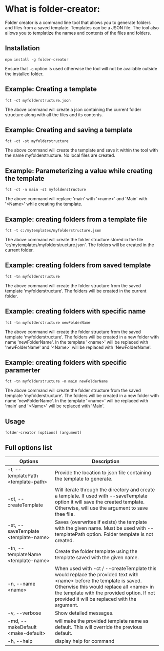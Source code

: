 # What is folder-creator:

Folder creator is  a command line tool that allows you to generate folders and files from a saved template. Templates can be a JSON file. The tool also allows you to templatize the names and contents of the files and folders. 

## Installation

`npm install -g folder-creator`

Ensure that `-g` option is used otherwise the tool will not be available outside the installed folder.

## Example: Creating a template

`fct -ct myfolderstructure.json`

The above command will create a json containing the current folder structure along with all the files and its contents. 

## Example: Creating and saving a template

`fct -ct -st myfolderstructure` 

The above command will create the template and save it within the tool with the name myfolderstructure. No local files are created.

## Example: Parameterizing a value while creating the template

`fct -ct -n main -st myfolderstructure` 

The above command will replace 'main' with '&lt;name&gt;' and 'Main' with '&lt;Name&gt;' while creating the template.

## Example: creating folders from a template file

`fct -t c:/mytemplates/myfolderstructure.json` 

The above command will create the folder structure stored in the file 'c:/mytemplates/myfolderstructure.json'. The folders will be created in the current folder.

## Example: creating folders from saved template

`fct -tn myfolderstructure` 

The above command will create the folder structure from the saved template 'myfolderstructure'. The folders will be created in the current folder.

## Example: creating folders with specific name

`fct -tn myfolderstructure newFolderName` 

The above command will create the folder structure from the saved template 'myfolderstructure'. The folders will be created in a new folder with name 'newFolderName'. In the template '&lt;name&gt;' will be replaced with 'newFolderName' and '&lt;Name&gt;' will be replaced with 'NewFolderName'.

## Example: creating folders with specific paramerter

`fct -tn myfolderstructure -n main newFolderName` 

The above command will create the folder structure from the saved template 'myfolderstructure'. The folders will be created in a new folder with name 'newFolderName'. In the template '&lt;name&gt;' will be replaced with 'main' and '&lt;Name&gt;' will be replaced with 'Main'.

## Usage

   `folder-creator [options] [argument]`

## Full options list
|Options|Description|
| ----------- | ----------- |
|-t, --templatePath &lt;template-path&gt; |Provide the location to json file containing the template to generate.
|-ct, --createTemplate              |Will iterate through the directory and create a template. If used with --saveTemplate option it will save the created template. Otherwise, will use the argument to save thee file.
|-st, --saveTemplate &lt;template-name&gt;|Saves (overwrites if exists) the template with the given name. Must be used with --templatePath option. Folder template is not created.
|-tn, --templateName &lt;template-name&gt;|Create the folder template using the template saved with the given name.
|-n, --name &lt;name&gt;                  |When used with -ct / --createTemplate this would replace the provided text with &lt;name&gt; before the template is saved. Otherwise this would replace all &lt;name&gt; in the template with the provided option. If not provided it will be replaced with the argument.
|-v, --verbose                      |Show detailed messages.
|-md, --makeDefault &lt;make-default&gt;  |will make the provided template name as default. This will override the previous default.
|-h, --help                         |display help for command